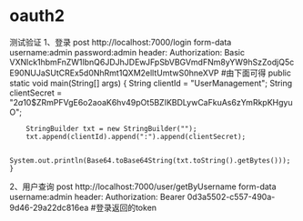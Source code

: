 # oauth2

测试验证
1、登录
post
http://localhost:7000/login
form-data
username:admin
password:admin
header:
Authorization: Basic VXNlck1hbmFnZW1lbnQ6JDJhJDEwJFpSbVBGVmdFNm8yYW9hSzZodjQ5cE90NUJaSUtCREx5d0NhRmt1QXM2elltUmtwS0hneXVP
  #由下面可得
  public static void main(String[] args) {
        String clientId = "UserManagement";
        String clientSecret = "$2a$10$ZRmPFVgE6o2aoaK6hv49pOt5BZIKBDLywCaFkuAs6zYmRkpKHgyuO";

        StringBuilder txt = new StringBuilder("");
        txt.append(clientId).append(":").append(clientSecret);

        System.out.println(Base64.toBase64String(txt.toString().getBytes()));
    }
2、用户查询
post
http://localhost:7000/user/getByUsername
form-data
username:admin
header:
Authorization: Bearer 0d3a5502-c557-490a-9d46-29a22dc816ea #登录返回的token